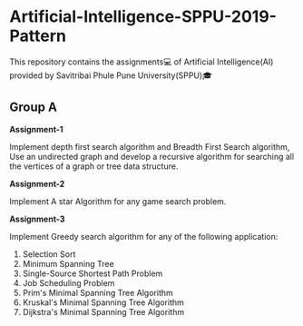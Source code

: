 # Artificial-Intelligence-SPPU-2019-Pattern

This repository contains the assignments💻 of Artificial Intelligence(AI) provided by Savitribai Phule Pune University(SPPU)🎓

## Group A

**Assignment-1**

Implement depth first search algorithm and Breadth First Search algorithm, Use an undirected graph and develop a recursive algorithm for searching all the vertices of a graph or tree data structure.

**Assignment-2**

Implement A star Algorithm for any game search problem.

**Assignment-3**

Implement Greedy search algorithm for any of the following application:
1. Selection Sort
2. Minimum Spanning Tree
3. Single-Source Shortest Path Problem
4. Job Scheduling Problem
5. Prim's Minimal Spanning Tree Algorithm
6. Kruskal's Minimal Spanning Tree Algorithm
7. Dijkstra's Minimal Spanning Tree Algorithm
